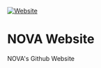[![Website](https://img.shields.io/website/https/novaapi.net.svg)](https://novaapi.net)

# NOVA Website
NOVA's Github Website

